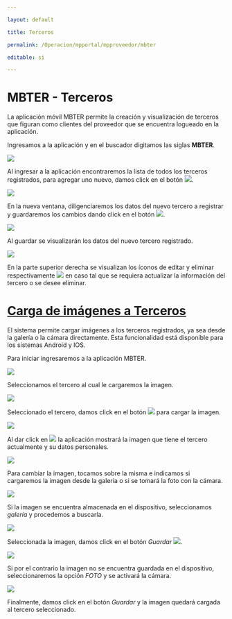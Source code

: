 ---
layout: default
title: Terceros
permalink: /Operacion/mpportal/mpproveedor/mbter
editable: si
---

# MBTER - Terceros

La aplicación móvil MBTER permite la creación y visualización de terceros que figuran como clientes del proveedor que se encuentra logueado en la aplicación.  

Ingresamos a la aplicación y en el buscador digitamos las siglas **MBTER**.  

![](mbter.png)

Al ingresar a la aplicación encontraremos la lista de todos los terceros registrados, para agregar uno nuevo, damos click en el botón ![](mas.png).  

![](mas1.png)

En la nueva ventana, diligenciaremos los datos del nuevo tercero a registrar y guardaremos los cambios dando click en el botón ![](guardar.png).  

![](mas2.png)

Al guardar se visualizarán los datos del nuevo tercero registrado.  

![](mas3.png)

En la parte superior derecha se visualizan los íconos de editar y eliminar respectivamente ![](editar.png) en caso tal que se requiera actualizar la información del tercero o se desee eliminar.  

# [Carga de imágenes a Terceros](http://docs.oasiscom.com/Operacion/mpportal/mpproveedor/mbter#carga-de-imágenes-a-terceros)

El sistema permite cargar imágenes a los terceros registrados, ya sea desde la galería o la cámara directamente. Esta funcionalidad está disponible para los sistemas Android y IOS.  

Para iniciar ingresaremos a la aplicación MBTER.  

![](mbter2.png)

Seleccionamos el tercero al cual le cargaremos la imagen.  

![](mbter1.png)

Seleccionado el tercero, damos click en el botón ![](mofac9.png) para cargar la imagen.  

![](mbter3.png)

Al dar click en ![](mofac9.png) la aplicación mostrará la imagen que tiene el tercero actualmente y su datos personales.  

![](mbter4.png)

Para cambiar la imagen, tocamos sobre la misma e indicamos si cargaremos la imagen desde la galería o si se tomará la foto con la cámara.  

![](mbter5.png)

Si la imagen se encuentra almacenada en el dispositivo, seleccionamos _galeria_ y procedemos a buscarla.  

![](mbter6.png)

Seleccionada la imagen, damos click en el botón _Guardar_ ![](guardar.png).  

![](mbter7.png)

Si por el contrario la imagen no se encuentra guardada en el dispositivo, seleccionaremos la opción _FOTO_ y se activará la cámara.  

![](mbter8.png)

Finalmente, damos click en el botón _Guardar_ y la imagen quedará cargada al tercero seleccionado.  


